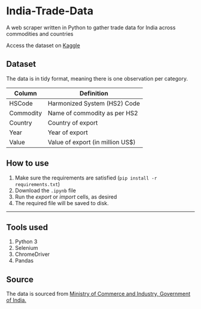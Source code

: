 # India-Trade-Data

A web scraper written in Python to gather trade data for India across commodities and countries

Access the dataset on [Kaggle](https://www.kaggle.com/lakshyaag/india-trade-data)

## Dataset

The data is in tidy format, meaning there is one observation per category.

|Column|Definition|
|--|--|
|HSCode|Harmonized System (HS2) Code|
|Commodity|Name of commodity as per HS2|
|Country|Country of export|
|Year|Year of export|
|Value|Value of export (in million US$)

## How to use

1. Make sure the requirements are satisfied (`pip install -r requirements.txt`)
2. Download the `.ipynb` file
3. Run the *export* or *import* cells, as desired
4. The required file will be saved to disk.

---

## Tools used

1. Python 3
2. Selenium
3. ChromeDriver
4. Pandas

## Source

The data is sourced from [Ministry of Commerce and Industry, Government of India.](https://tradestat.commerce.gov.in/eidb/default.asp)
